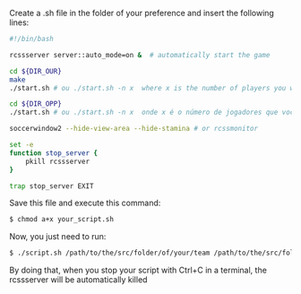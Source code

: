 Create a .sh file in the folder of your preference and insert the following lines:
```bash
#!/bin/bash

rcssserver server::auto_mode=on &  # automatically start the game

cd ${DIR_OUR}
make        
./start.sh # ou ./start.sh -n x  where x is the number of players you want to load

cd ${DIR_OPP}
./start.sh # ou ./start.sh -n x  onde x é o número de jogadores que você deseja carregar

soccerwindow2 --hide-view-area --hide-stamina # or rcssmonitor

set -e
function stop_server {   
    pkill rcssserver
}

trap stop_server EXIT
```

Save this file and execute this command:
```bash
$ chmod a+x your_script.sh
```

Now, you just need to run:
```bash
$ ./script.sh /path/to/the/src/folder/of/your/team /path/to/the/src/folder/of/the/opponent/team
```

By doing that, when you stop your script with Ctrl+C in a terminal, the rcssserver will be automatically killed
